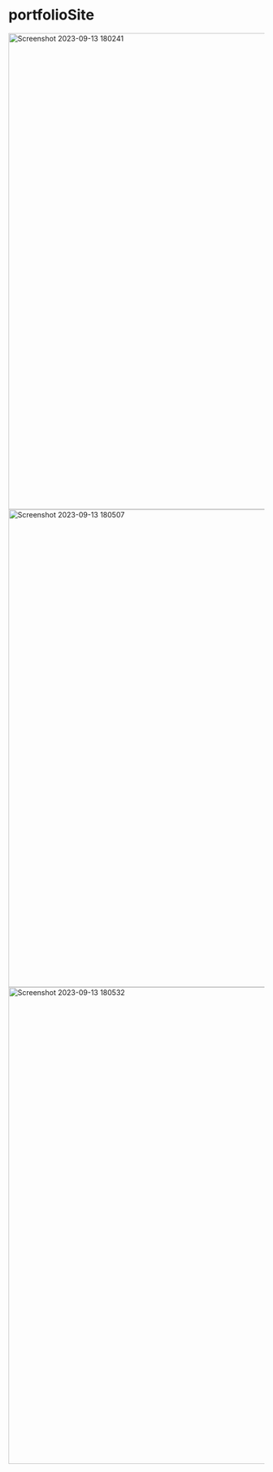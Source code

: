 # portfolioSite
<img width="938" alt="Screenshot 2023-09-13 180241" src="https://github.com/alpert78/portfolioSite/assets/99766796/7fc13c06-f01b-4116-b910-70cf64118f32">
<img width="941" alt="Screenshot 2023-09-13 180507" src="https://github.com/alpert78/portfolioSite/assets/99766796/cb7ddc81-8e97-491e-a3f6-e9046ff3e482">
<img width="939" alt="Screenshot 2023-09-13 180532" src="https://github.com/alpert78/portfolioSite/assets/99766796/23499531-cf53-497e-a396-c0e8c8d7b2eb">
